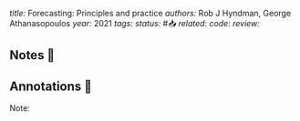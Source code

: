 *title:* Forecasting: Principles and practice
*authors:* Rob J Hyndman, George Athanasopoulos
*year:* 2021
*tags:* 
*status:* #📥
*related:*
*code:*
*review:*

## Notes 📍

## Annotations 📖
Note: 